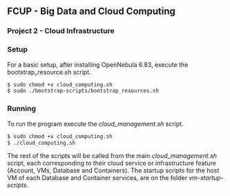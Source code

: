 ## FCUP - Big Data and Cloud Computing 
### Project 2 - Cloud Infrastructure

### Setup

For a basic setup, after installing OpenNebula 6.83, execute the bootstrap_resource.sh script.
```bash
$ sudo chmod +x cloud_computing.sh
$ sudo ./bootstrap-scripts/bootstrap_resources.sh
```

### Running

To run the program execute the *cloud_management.sh* script.
```bash
$ sudo chmod +x cloud_computing.sh
$ ./cloud_computing.sh
```

The rest of the scripts will be called from the main *cloud_management.sh* script, each corresponding to their cloud service or infrastructure feature (Account, VMs, Database and Containers).
The startup scripts for the host VM of each Database and Container services, are on the folder *vm-startup-scripts*.